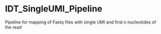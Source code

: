# IDT_SingleUMI_Pipeline
Pipeline for mapping of Fastq files with single UMI and first n nucleotides of the read

